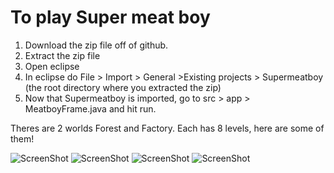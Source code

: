 # To play Super meat boy
1. Download the zip file off of github.
2. Extract the zip file
3. Open eclipse
4. In eclipse do File > Import > General >Existing projects > Supermeatboy (the root directory where you extracted the zip)
5. Now that Supermeatboy is imported, go to src > app > MeatboyFrame.java and hit run.

Theres are 2 worlds Forest and Factory. Each has 8 levels, here are some of them!

![ScreenShot](https://raw.githubusercontent.com/danielm041297/Supermeatboy/master/SupermeatBoy/resources/screenshot1.png)
![ScreenShot](https://raw.githubusercontent.com/danielm041297/Supermeatboy/master/SupermeatBoy/resources/screenshot2.png)
![ScreenShot](https://raw.githubusercontent.com/danielm041297/Supermeatboy/master/SupermeatBoy/resources/screenshot3.png)
![ScreenShot](https://raw.githubusercontent.com/danielm041297/Supermeatboy/master/SupermeatBoy/resources/screenshot4.png)
